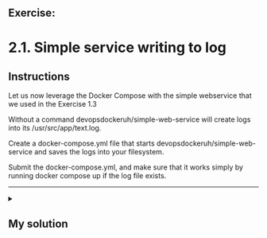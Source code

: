 ## Exercise:
# 2.1. Simple service writing to log

## Instructions


Let us now leverage the Docker Compose with the simple webservice that we used in the Exercise 1.3

Without a command devopsdockeruh/simple-web-service will create logs into its /usr/src/app/text.log.

Create a docker-compose.yml file that starts devopsdockeruh/simple-web-service and saves the logs into your filesystem.

Submit the docker-compose.yml, and make sure that it works simply by running docker compose up if the log file exists.

---

<details> 

<summary><h2>My solution</h2></summary> 

To ensure the log file exists in the host, I create it in advance (if I don't, Docker creates `text.log` as a folder and docker compose fails):

   &nbsp;&nbsp;&nbsp;&nbsp;&nbsp;`touch text.log`

This is my `docker-compose.yml`:

```bash
services:
 simple-web-service:
  image: devopsdockeruh/simple-web-service
  container_name: exercise-2.1		
  volumes:
    - ./text.log:/usr/src/app/text.log
```

</details> 

